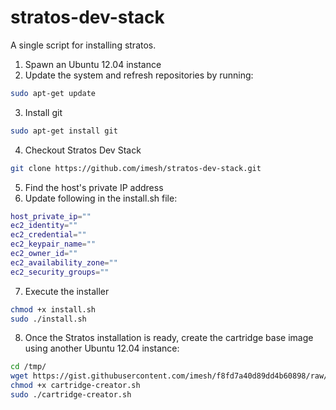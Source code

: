 stratos-dev-stack
=================

A single script for installing stratos.

1. Spawn an Ubuntu 12.04 instance
2. Update the system and refresh repositories by running:
```bash
sudo apt-get update
```
3. Install git
```bash
sudo apt-get install git
```
4. Checkout Stratos Dev Stack
```bash
git clone https://github.com/imesh/stratos-dev-stack.git
```
5. Find the host's private IP address
6. Update following in the install.sh file:
```bash
host_private_ip=""
ec2_identity=""
ec2_credential=""
ec2_keypair_name=""
ec2_owner_id=""
ec2_availability_zone=""
ec2_security_groups=""
```
7. Execute the installer
```bash
chmod +x install.sh
sudo ./install.sh
```
8. Once the Stratos installation is ready, create the cartridge base image using another Ubuntu 12.04 instance:
```bash
cd /tmp/
wget https://gist.githubusercontent.com/imesh/f8fd7a40d89dd4b60898/raw/48087c76b853632cf12474ba909bc355fe861666/cartridge-creator.sh
chmod +x cartridge-creator.sh
sudo ./cartridge-creator.sh
```
